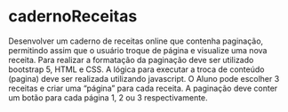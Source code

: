 # cadernoReceitas

Desenvolver um caderno de receitas online que contenha paginação, permitindo assim que o usuário
troque de página e visualize uma nova receita. Para realizar a formatação da paginação deve ser utilizado
bootstrap 5, HTML e CSS. A lógica para executar a troca de conteúdo (pagina) deve ser realizada
utilizando javascript. O Aluno pode escolher 3 receitas e criar uma “página” para cada receita. A
paginação deve conter um botão para cada página 1, 2 ou 3 respectivamente.
